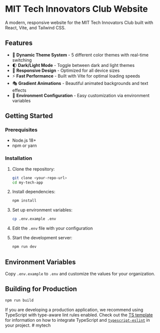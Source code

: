 # MIT Tech Innovators Club Website

A modern, responsive website for the MIT Tech Innovators Club built with React, Vite, and Tailwind CSS.

## Features

- 🎨 **Dynamic Theme System** - 5 different color themes with real-time switching
- 🌓 **Dark/Light Mode** - Toggle between dark and light themes
- 📱 **Responsive Design** - Optimized for all device sizes
- ⚡ **Fast Performance** - Built with Vite for optimal loading speeds
- 🎭 **Gradient Animations** - Beautiful animated backgrounds and text effects
- 🔧 **Environment Configuration** - Easy customization via environment variables

## Getting Started

### Prerequisites

- Node.js 18+ 
- npm or yarn

### Installation

1. Clone the repository:
   ```bash
   git clone <your-repo-url>
   cd my-tech-app
   ```

2. Install dependencies:
   ```bash
   npm install
   ```

3. Set up environment variables:
   ```bash
   cp .env.example .env
   ```
   
4. Edit the `.env` file with your configuration

5. Start the development server:
   ```bash
   npm run dev
   ```

## Environment Variables

Copy `.env.example` to `.env` and customize the values for your organization.

## Building for Production

```bash
npm run build
```

If you are developing a production application, we recommend using TypeScript with type-aware lint rules enabled. Check out the [TS template](https://github.com/vitejs/vite/tree/main/packages/create-vite/template-react-ts) for information on how to integrate TypeScript and [`typescript-eslint`](https://typescript-eslint.io) in your project.
#   m y t e c h  
 